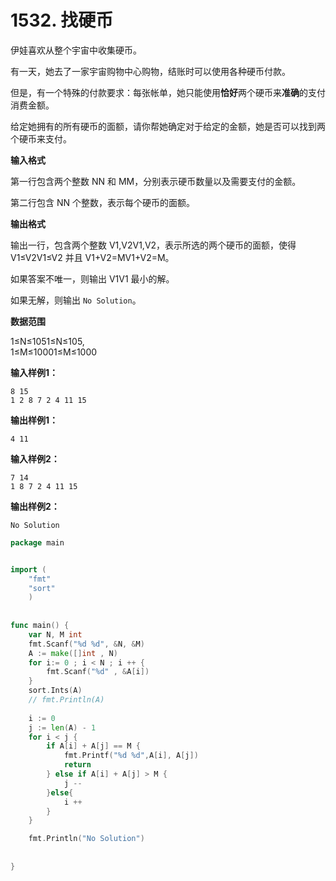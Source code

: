 # 1532. 找硬币



伊娃喜欢从整个宇宙中收集硬币。

有一天，她去了一家宇宙购物中心购物，结账时可以使用各种硬币付款。

但是，有一个特殊的付款要求：每张帐单，她只能使用**恰好**两个硬币来**准确**的支付消费金额。

给定她拥有的所有硬币的面额，请你帮她确定对于给定的金额，她是否可以找到两个硬币来支付。

**输入格式**

第一行包含两个整数 NN 和 MM，分别表示硬币数量以及需要支付的金额。

第二行包含 NN 个整数，表示每个硬币的面额。

**输出格式**

输出一行，包含两个整数 V1,V2V1,V2，表示所选的两个硬币的面额，使得 V1≤V2V1≤V2 并且 V1+V2=MV1+V2=M。

如果答案不唯一，则输出 V1V1 最小的解。

如果无解，则输出 `No Solution`。

**数据范围**

1≤N≤1051≤N≤105,  
1≤M≤10001≤M≤1000

**输入样例1：**

```text
8 15
1 2 8 7 2 4 11 15
```

**输出样例1：**

```text
4 11
```

**输入样例2：**

```text
7 14
1 8 7 2 4 11 15
```

**输出样例2：**

```text
No Solution
```

```go
package main 


import (
    "fmt"
    "sort"
    )
    
    
func main() {
    var N, M int
    fmt.Scanf("%d %d", &N, &M)
    A := make([]int , N)
    for i:= 0 ; i < N ; i ++ {
        fmt.Scanf("%d" , &A[i])
    }
    sort.Ints(A)
    // fmt.Println(A)
    
    i := 0 
    j := len(A) - 1
    for i < j {
        if A[i] + A[j] == M {
            fmt.Printf("%d %d",A[i], A[j])
            return 
        } else if A[i] + A[j] > M {
            j --
        }else{
            i ++
        }
    }

    fmt.Println("No Solution")
 
    
}






```

